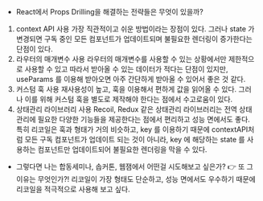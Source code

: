 - React에서 Props Drilling을 해결하는 전략들은 무엇이 있을까?
1. context API 사용 
가장 직관적이고 쉬운 방법이라는 장점이 있다. 그러나 state 가 변경되면 구독 중인 모든 컴포넌트가 업데이트되며 불필요한 렌더링이 증가한다는 단점이 있다.
2. 라우터의 매개변수 사용 
라우터의 매개변수를 사용할 수 있는 상황에서만 제한적으로 사용할 수 있고 따라서 받아올 수 있는 데이터가 적다는 단점이 있지만, useParams 를 이용해 받아오면 아주 간단하게 받아올 수 있어서 좋은 것 같다. 
3. 커스텀 훅 사용
재사용성이 높고, 훅을 이용해서 편하게 값을 읽어올 수 있다. 그러나 이를 위해 커스텀 훅을 별도로 제작해야 한다는 점에서 수고로움이 있다.
4. 상태관리 라이브러리 사용
Recoil, Redux 같은 상태관리 라이브러리는 전역 상태 관리에 필요한 다양한 기능들을 제공한다는 점에서 편리하고 성능 면에서도 좋다. 특히 리코일은 훅과 형태가 거의 비슷하고, key 를 이용하기 때문에 contextAPI처럼 모든 구독 컴포넌트가 업데이트 되는 것이 아니라, key 에 해당하는 state 를 사용하는 컴포넌트만 업데이트되어 불필요한 렌더링을 막을 수 있다. 
- 그렇다면 나는 합동세미나, 솝커톤, 웹잼에서 어떤걸 시도해보고 싶은가?
👉 또 그이유는 무엇인가?!
리코일이 가장 형태도 단순하고, 성능 면에서도 우수하기 때문에 리코일을 적극적으로 사용해 보고 싶다. 